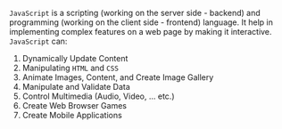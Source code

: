 `JavaScript` is a scripting (working on the server side - backend) and programming (working on the client side - frontend) language. It help in implementing complex features on a web page by making it interactive. `JavaScript` can:
1. Dynamically Update Content
2. Manipulating `HTML` and `CSS`
3. Animate Images, Content, and Create Image Gallery
4. Manipulate and Validate Data
5. Control Multimedia (Audio, Video, ... etc.)
6. Create Web Browser Games
7. Create Mobile Applications
